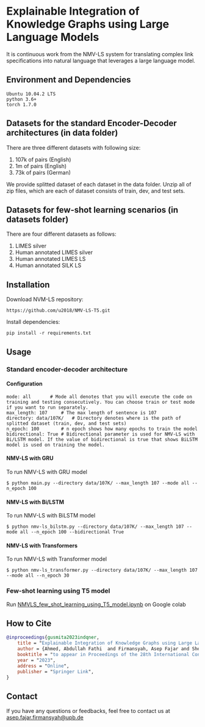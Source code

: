 # Explainable Integration of Knowledge Graphs using Large Language Models

It is continuous work from the NMV-LS system for translating complex link specifications into natural language that leverages a large language model.

## Environment and Dependencies

```
Ubuntu 10.04.2 LTS
python 3.6+
torch 1.7.0
```
## Datasets for the standard Encoder-Decoder architectures (in data folder)
There are three different datasets with following size:
1. 107k of pairs (English) 
2. 1m of pairs (English)
3. 73k of pairs (German)

We provide splitted dataset of each dataset in the data folder. Unzip all of zip files, which are each of dataset consists of train, dev, and test sets.

## Datasets for few-shot learning scenarios (in datasets folder)
There are four different datasets as follows:
1. LIMES silver
2. Human annotated LIMES silver
3. Human annotated LIMES LS
4. Human annotated SILK LS

## Installation
Download NVM-LS repository:
```
https://github.com/u2018/NMV-LS-T5.git
```
Install dependencies:
```
pip install -r requirements.txt
```

## Usage
### Standard encoder-decoder architecture
#### Configuration
```
mode: all		# Mode all denotes that you will execute the code on training and testing consecutively. You can choose train or test mode if you want to run separately.
max_length: 107		# The max length of sentence is 107
directory: data/107K/	# Directory denotes where is the path of splitted dataset (train, dev, and test sets)
n_epoch: 100		# n epoch shows how many epochs to train the model
bidirectional: True	# Bidirectional parameter is used for NMV-LS with Bi/LSTM model. If the value of bidirectional is true that shows BiLSTM model is used on training the model.
```
#### NMV-LS with GRU
To run NMV-LS with GRU model 
```
$ python main.py --directory data/107K/ --max_length 107 --mode all --n_epoch 100
```

#### NMV-LS with Bi/LSTM
To run NMV-LS with BiLSTM model
```
$ python nmv-ls_bilstm.py --directory data/107K/ --max_length 107 --mode all --n_epoch 100 --bidirectional True
```

#### NMV-LS with Transformers
To run NMV-LS with Transformer model
```
$ python nmv-ls_transformer.py --directory data/107K/ --max_length 107 --mode all --n_epoch 30
```
### Few-shot learning using T5 model
Run [NMVLS_few_shot_learning_using_T5_model.ipynb](https://github.com/u2018/NMV-LS/blob/main/NMVLS_few_shot_learning_using_T5_model.ipynb) on Google colab

## How to Cite
```bibtex
@inproceedings{gusmita2023indqner,
    title = "Explainable Integration of Knowledge Graphs using Large Language Models",
    author = {Ahmed, Abdullah Fathi  and Firmansyah, Asep Fajar and Sherif, Mohammed Ahmed and Moussallem, Diego and Ngonga Ngomo, Axel-Cyrille},
    booktitle = "to appear in Proceedings of the 28th International Conference on Applications of Natural Language to Information Systems (NLDB 2023)",
    year = "2023",
    address = "Online",
    publisher = "Springer Link",
}
```

## Contact
If you have any questions or feedbacks, feel free to contact us at asep.fajar.firmansyah@upb.de
